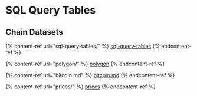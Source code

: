 # SQL Query Tables

## Chain Datasets

{% content-ref url="sql-query-tables/" %}
[sql-query-tables](sql-query-tables/)
{% endcontent-ref %}

{% content-ref url="polygon/" %}
[polygon](polygon/)
{% endcontent-ref %}

{% content-ref url="bitcoin.md" %}
[bitcoin.md](bitcoin.md)
{% endcontent-ref %}

{% content-ref url="prices/" %}
[prices](prices/)
{% endcontent-ref %}
